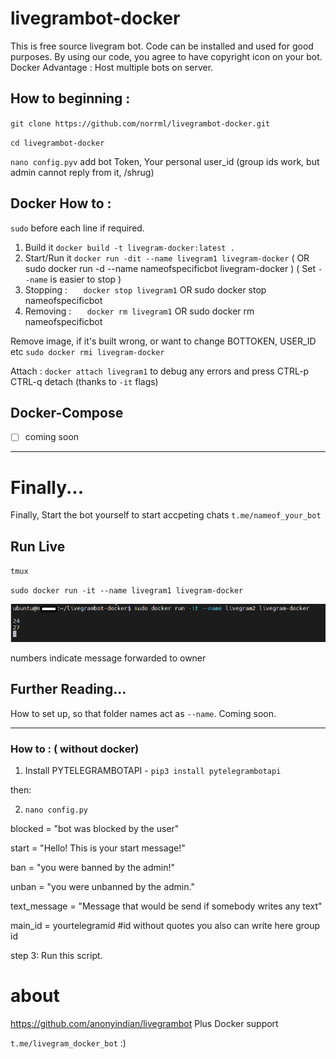 # livegrambot-docker
This is free source livegram bot. Code can be installed and used for good purposes. By using our code, you agree to have copyright icon on your bot.
Docker Advantage : Host multiple bots on server.

## How to beginning :

` git clone https://github.com/norrml/livegrambot-docker.git `

` cd livegrambot-docker `

` nano config.pyv ` add bot Token, Your personal  user_id (group ids work, but admin cannot reply from it, /shrug)

## Docker How to :

` sudo ` before each line if required. 

1. Build it ` docker build -t livegram-docker:latest . `
2. Start/Run it ` docker run -dit --name livegram1 livegram-docker `  ( OR sudo docker run -d --name nameofspecificbot livegram-docker ) ( Set `--name` is easier to stop ) 
3. Stopping : `    docker stop livegram1 `  OR  sudo docker stop nameofspecificbot
4. Removing : `    docker rm livegram1 ` OR  sudo docker rm nameofspecificbot 

Remove image, if it's built wrong, or want to change BOTTOKEN, USER_ID etc  ` sudo docker rmi livegram-docker `

Attach : ` docker attach livegram1 ` to debug any errors and  press CTRL-p CTRL-q  detach (thanks to `-it` flags)

## Docker-Compose

- [ ] coming soon

---
# Finally...

Finally, Start the bot yourself to start accpeting chats ` t.me/nameof_your_bot `

## Run Live

`tmux` 

` sudo docker run -it --name livegram1 livegram-docker `

![numbers indicate message forwarded to owner](https://raw.githubusercontent.com/norrml/livegrambot-docker/main/image.png)

numbers indicate message forwarded to owner


## Further Reading...

How to set up, so that folder names act as `--name`. Coming soon. 

---

### How to : ( without docker)
1.  Install PYTELEGRAMBOTAPI - `pip3 install pytelegrambotapi`

then:

2. `nano config.py  `

blocked = "bot was blocked by the user"

start = "Hello! This is your start message!"

ban = "you were banned by the admin!"

unban = "you were unbanned by the admin."

text_message = "Message that would be send if somebody writes any text"

main_id = yourtelegramid #id without quotes you also can write here group id


step 3: Run this script.


# about
https://github.com/anonyindian/livegrambot Plus Docker support

` t.me/livegram_docker_bot ` :)

